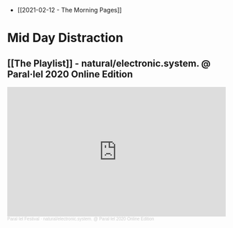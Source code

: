 - [[2021-02-12 - The Morning Pages]]

# Mid Day Distraction

## [[The Playlist]] - natural/electronic.system. @ Paral·lel 2020 Online Edition

<iframe width="100%" height="300" scrolling="no" frameborder="no" allow="autoplay" src="https://w.soundcloud.com/player/?url=https%3A//api.soundcloud.com/tracks/888128212&color=%23ff5500&auto_play=false&hide_related=false&show_comments=true&show_user=true&show_reposts=false&show_teaser=true&visual=true"></iframe><div style="font-size: 10px; color: #cccccc;line-break: anywhere;word-break: normal;overflow: hidden;white-space: nowrap;text-overflow: ellipsis; font-family: Interstate,Lucida Grande,Lucida Sans Unicode,Lucida Sans,Garuda,Verdana,Tahoma,sans-serif;font-weight: 100;"><a href="https://soundcloud.com/parallelfestival" title="Paral·lel Festival" target="_blank" style="color: #cccccc; text-decoration: none;">Paral·lel Festival</a> · <a href="https://soundcloud.com/parallelfestival/naturalelectronicsystem-parallel-2020-online-edition" title="natural/electronic.system. @ Paral·lel 2020 Online Edition" target="_blank" style="color: #cccccc; text-decoration: none;">natural/electronic.system. @ Paral·lel 2020 Online Edition</a></div>